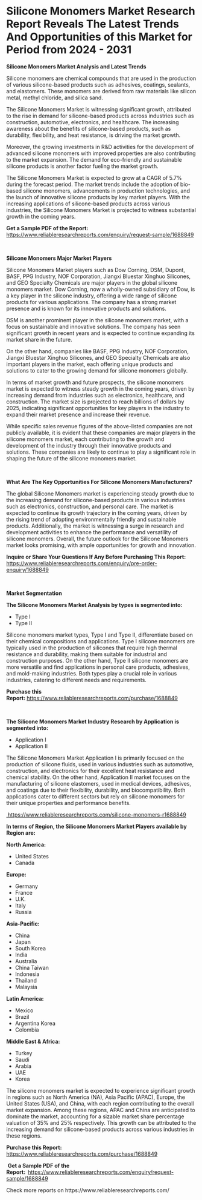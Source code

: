 <p><h1>Silicone Monomers Market Research Report Reveals The Latest Trends And Opportunities of this Market for Period from 2024 - 2031</h1></p><p><strong>Silicone Monomers Market Analysis and Latest Trends</strong></p>
<p><p>Silicone monomers are chemical compounds that are used in the production of various silicone-based products such as adhesives, coatings, sealants, and elastomers. These monomers are derived from raw materials like silicon metal, methyl chloride, and silica sand.</p><p>The Silicone Monomers Market is witnessing significant growth, attributed to the rise in demand for silicone-based products across industries such as construction, automotive, electronics, and healthcare. The increasing awareness about the benefits of silicone-based products, such as durability, flexibility, and heat resistance, is driving the market growth.</p><p>Moreover, the growing investments in R&D activities for the development of advanced silicone monomers with improved properties are also contributing to the market expansion. The demand for eco-friendly and sustainable silicone products is another factor fueling the market growth.</p><p>The Silicone Monomers Market is expected to grow at a CAGR of 5.7% during the forecast period. The market trends include the adoption of bio-based silicone monomers, advancements in production technologies, and the launch of innovative silicone products by key market players. With the increasing applications of silicone-based products across various industries, the Silicone Monomers Market is projected to witness substantial growth in the coming years.</p></p>
<p><strong>Get a Sample PDF of the Report:&nbsp;</strong> <a href="https://www.reliableresearchreports.com/enquiry/request-sample/1688849">https://www.reliableresearchreports.com/enquiry/request-sample/1688849</a></p>
<p>&nbsp;</p>
<p><strong>Silicone Monomers Major Market Players</strong></p>
<p><p>Silicone Monomers Market players such as Dow Corning, DSM, Dupont, BASF, PPG Industry, NOF Corporation, Jiangxi Bluestar Xinghuo Silicones, and GEO Specialty Chemicals are major players in the global silicone monomers market. Dow Corning, now a wholly-owned subsidiary of Dow, is a key player in the silicone industry, offering a wide range of silicone products for various applications. The company has a strong market presence and is known for its innovative products and solutions. </p><p>DSM is another prominent player in the silicone monomers market, with a focus on sustainable and innovative solutions. The company has seen significant growth in recent years and is expected to continue expanding its market share in the future. </p><p>On the other hand, companies like BASF, PPG Industry, NOF Corporation, Jiangxi Bluestar Xinghuo Silicones, and GEO Specialty Chemicals are also important players in the market, each offering unique products and solutions to cater to the growing demand for silicone monomers globally. </p><p>In terms of market growth and future prospects, the silicone monomers market is expected to witness steady growth in the coming years, driven by increasing demand from industries such as electronics, healthcare, and construction. The market size is projected to reach billions of dollars by 2025, indicating significant opportunities for key players in the industry to expand their market presence and increase their revenue. </p><p>While specific sales revenue figures of the above-listed companies are not publicly available, it is evident that these companies are major players in the silicone monomers market, each contributing to the growth and development of the industry through their innovative products and solutions. These companies are likely to continue to play a significant role in shaping the future of the silicone monomers market.</p></p>
<p>&nbsp;</p>
<p><strong>What Are The Key Opportunities For Silicone Monomers Manufacturers?</strong></p>
<p><p>The global Silicone Monomers market is experiencing steady growth due to the increasing demand for silicone-based products in various industries such as electronics, construction, and personal care. The market is expected to continue its growth trajectory in the coming years, driven by the rising trend of adopting environmentally friendly and sustainable products. Additionally, the market is witnessing a surge in research and development activities to enhance the performance and versatility of silicone monomers. Overall, the future outlook for the Silicone Monomers market looks promising, with ample opportunities for growth and innovation.</p></p>
<p><strong>Inquire or Share Your Questions If Any Before Purchasing This Report:</strong> <a href="https://www.reliableresearchreports.com/enquiry/pre-order-enquiry/1688849">https://www.reliableresearchreports.com/enquiry/pre-order-enquiry/1688849</a></p>
<p>&nbsp;</p>
<p><strong>Market Segmentation</strong></p>
<p><strong>The Silicone Monomers Market Analysis by types is segmented into:</strong></p>
<p><ul><li>Type I</li><li>Type II</li></ul></p>
<p><p>Silicone monomers market types, Type I and Type II, differentiate based on their chemical compositions and applications. Type I silicone monomers are typically used in the production of silicones that require high thermal resistance and durability, making them suitable for industrial and construction purposes. On the other hand, Type II silicone monomers are more versatile and find applications in personal care products, adhesives, and mold-making industries. Both types play a crucial role in various industries, catering to different needs and requirements.</p></p>
<p><strong>Purchase this Report:&nbsp;</strong><a href="https://www.reliableresearchreports.com/purchase/1688849">https://www.reliableresearchreports.com/purchase/1688849</a></p>
<p>&nbsp;</p>
<p><strong>The Silicone Monomers Market Industry Research by Application is segmented into:</strong></p>
<p><ul><li>Application I</li><li>Application II</li></ul></p>
<p><p>The Silicone Monomers Market Application I is primarily focused on the production of silicone fluids, used in various industries such as automotive, construction, and electronics for their excellent heat resistance and chemical stability. On the other hand, Application II market focuses on the manufacturing of silicone elastomers, used in medical devices, adhesives, and coatings due to their flexibility, durability, and biocompatibility. Both applications cater to different sectors but rely on silicone monomers for their unique properties and performance benefits.</p></p>
<p><a href="https://www.reliableresearchreports.com/silicone-monomers-r1688849">&nbsp;https://www.reliableresearchreports.com/silicone-monomers-r1688849</a></p>
<p><strong>In terms of Region, the Silicone Monomers Market Players available by Region are:</strong></p>
<p>
    <p> <strong> North America: </strong>
        <ul>
            <li>United States</li>
            <li>Canada</li>
        </ul>
        </p> 
    <p> <strong> Europe: </strong>
        <ul>
            <li>Germany</li>
            <li>France</li>
            <li>U.K.</li>
            <li>Italy</li>
            <li>Russia</li>
        </ul>
        </p> 
    <p> <strong> Asia-Pacific: </strong>
        <ul>
            <li>China</li>
            <li>Japan</li>
            <li>South Korea</li>
            <li>India</li>
            <li>Australia</li>
            <li>China Taiwan</li>
            <li>Indonesia</li>
            <li>Thailand</li>
            <li>Malaysia</li>
        </ul>
        </p> 
    <p> <strong> Latin America: </strong>
        <ul>
            <li>Mexico</li>
            <li>Brazil</li>
            <li>Argentina Korea</li>
            <li>Colombia</li>
        </ul>
        </p> 
    <p> <strong> Middle East & Africa: </strong>
        <ul>
            <li>Turkey</li>
            <li>Saudi</li>
            <li>Arabia</li>
            <li>UAE</li>
            <li>Korea</li>
        </ul>
    </p>
    </p>
<p><p>The silicone monomers market is expected to experience significant growth in regions such as North America (NA), Asia Pacific (APAC), Europe, the United States (USA), and China, with each region contributing to the overall market expansion. Among these regions, APAC and China are anticipated to dominate the market, accounting for a sizable market share percentage valuation of 35% and 25% respectively. This growth can be attributed to the increasing demand for silicone-based products across various industries in these regions.</p></p>
<p><strong>Purchase this Report: </strong><a href="https://www.reliableresearchreports.com/purchase/1688849">https://www.reliableresearchreports.com/purchase/1688849</a></p>
<p>&nbsp;<strong>Get a Sample PDF of the Report:&nbsp;&nbsp;</strong><a href="https://www.reliableresearchreports.com/enquiry/request-sample/1688849">https://www.reliableresearchreports.com/enquiry/request-sample/1688849</a></p>
<p><strong></strong></p>
<p>Check more reports on https://www.reliableresearchreports.com/</p>